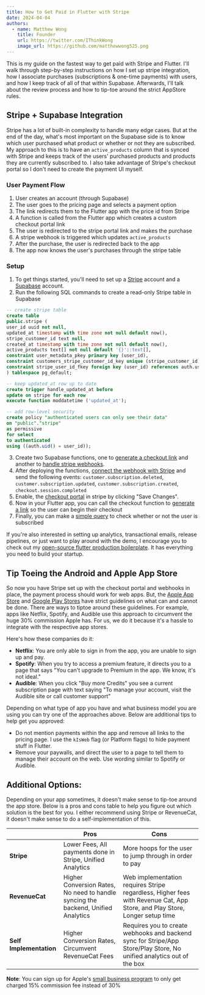 ```yaml
---
title: How to Get Paid in Flutter with Stripe
date: 2024-04-04
authors:
  - name: Matthew Wong
    title: Founder
    url: https://twitter.com/IThinkWong
    image_url: https://github.com/matthewwong525.png
---
```

This is my guide on the fastest way to get paid with Stripe and Flutter. I'll walk through step-by-step instructions on how I set up stripe integration, how I associate purchases (subscriptions & one-time payments) with users, and how I keep track of all of that within Supabase. Afterwards, I'll talk about the review process and how to tip-toe around the strict AppStore rules. 
## Stripe + Supabase Integration

Stripe has a lot of built-in complexity to handle many edge cases. But at the end of the day, what's most important on the Supabase side is to know which user purchased what product or whether or not they are subscribed. My approach to this is to have an `active_products` column that is synced with Stripe and keeps track of the users' purchased products and products they are currently subscribed to. I also take advantage of Stripe's checkout portal so I don't need to create the payment UI myself.
### User Payment Flow
1. User creates an account (through Supabase)
2. The user goes to the pricing page and selects a payment option
3. The link redirects them to the Flutter app with the price id from Stripe
4. A function is called from the Flutter app which creates a custom checkout portal link
5. The user is redirected to the stripe portal link and makes the purchase
6. A stripe webhook is triggered which updates `active_products`
7. After the purchase, the user is redirected back to the app
8. The app now knows the user's purchases through the stripe table
### Setup
1. To get things started, you'll need to set up a [Stripe](https://stripe.com/en-ca) account and a [Supabase](https://supabase.com/) account. 
2. Run the following SQL commands to create a read-only Stripe table in Supabase
```sql
-- create stripe table
create table
public.stripe (
user_id uuid not null,
updated_at timestamp with time zone not null default now(),
stripe_customer_id text null,
created_at timestamp with time zone not null default now(),
active_products text[] not null default '{}'::text[],
constraint user_metadata_pkey primary key (user_id),
constraint customers_stripe_customer_id_key unique (stripe_customer_id),
constraint stripe_user_id_fkey foreign key (user_id) references auth.users (id) on delete cascade
) tablespace pg_default;

-- keep updated_at row up to date
create trigger handle_updated_at before
update on stripe for each row
execute function moddatetime ('updated_at');

-- add row-level security
create policy "authenticated users can only see their data"
on "public"."stripe"
as permissive
for select
to authenticated
using ((auth.uid() = user_id));
```
3. Create two Supabase functions, one to [generate a checkout link](https://github.com/devtodollars/startup-boilerplate/blob/main/supabase/functions/get_stripe_url/index.ts) and another to [handle stripe webhooks](https://github.com/devtodollars/startup-boilerplate/blob/main/supabase/functions/stripe_webhook/index.ts).
4. After deploying the functions, [connect the webhook with Stripe](https://docs.stripe.com/webhooks#add-a-webhook-endpoint) and send the following events: `customer.subscription.deleted`, `customer.subscription.updated`, `customer.subscription.created`, `checkout.session.completed`
5. Enable, the [checkout portal](https://dashboard.stripe.com/settings/billing/portal) in stripe by clicking "Save Changes".
6. Now in your Flutter app, you can call the checkout function to [generate a link](https://github.com/devtodollars/startup-boilerplate/blob/main/flutter/lib/services/auth_notifier.dart#L105) so the user can begin their checkout
7. Finally, you can make a [simple query](https://github.com/devtodollars/startup-boilerplate/blob/main/flutter/lib/services/auth_notifier.dart#L57) to check whether or not the user is subscribed

If you're also interested in setting up analytics, transactional emails, release pipelines, or just want to play around with the demo, I encourage you to check out my [open-source flutter production boilerplate](https://github.com/devtodollars/startup-boilerplate). It has everything you need to build your startup.
## Tip Toeing the Android and Apple App Store
So now you have Stripe set up with the checkout portal and webhooks in place, the payment process should work for web apps. But, the [Apple App Store](https://developer.apple.com/app-store/review/guidelines/#in-app-purchase) and [Google Play Stores](https://support.google.com/googleplay/android-developer/answer/10281818?hl=en#zippy=%2Ccan-i-distribute-my-app-on-other-android-app-stores-or-my-website) have strict guidelines on what can and cannot be done. There are ways to tiptoe around these guidelines. For example, apps like Netflix, Spotify, and Audible use this approach to circumvent the huge 30% commission Apple has. For us, we do it because it's a hassle to integrate with the respective app stores. 

Here's how these companies do it:
- **Netflix**: You are only able to sign in from the app, you are unable to sign up and pay.
- **Spotify**: When you try to access a premium feature, it directs you to a page that says "You can't upgrade to Premium in the app. We know, it's not ideal."
- **Audible**: When you click "Buy more Credits" you see a current subscription page with text saying "To manage your account, visit the Audible site or call customer support"

Depending on what type of app you have and what business model you are using you can try one of the approaches above. Below are additional tips to help get you approved:
- Do not mention payments within the app and remove all links to the pricing page. I use the `kIsWeb` flag (or Platform flags) to hide payment stuff in Flutter.
- Remove your paywalls, and direct the user to a page to tell them to manage their account on the web. Use wording similar to Spotify or Audible. 

## Additional Options:
Depending on your app sometimes, it doesn't make sense to tip-toe around the app store. Below is a pros and cons table to help you figure out which solution is the best for you. I either recommend using Stripe or RevenueCat, it doesn't make sense to do a self-implementation of this.

|                         | Pros                                                                              | Cons                                                                                                                      |
| ----------------------- | --------------------------------------------------------------------------------- | ------------------------------------------------------------------------------------------------------------------------- |
| **Stripe**              | Lower Fees, All payments done in Stripe, Unified Analytics                        | More hoops for the user to jump through in order to pay                                                                   |
| **RevenueCat**          | Higher Conversion Rates, No need to handle syncing the backend, Unified Analytics | Web implementation requires Stripe regardless, Higher fees with Revenue Cat, App Store, and Play Store, Longer setup time |
| **Self Implementation** | Higher Conversion Rates, Circumvent RevenueCat Fees                               | Requires you to create webhooks and backend sync for Stripe/App Store/Play Store, No unified analytics out of the box     |


**Note**: You can sign up for Apple's [small business program](https://developer.apple.com/app-store/small-business-program/) to only get charged 15% commission fee instead of 30%
